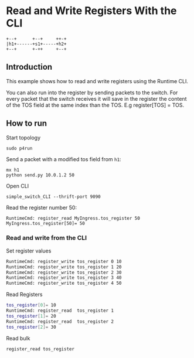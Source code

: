 # Read and Write Registers With the CLI


```
+--+      +--+     ++-+
|h1+------+s1+-----+h2+
+--+      +-++     +--+

```

## Introduction

This example shows how to read and write registers using the Runtime CLI.

You can also run into the register by sending packets to the switch. For every
packet that the switch receives it will save in the register the content of the
TOS field at the same index than the TOS. E.g register\[TOS\] = TOS.


## How to run

Start topology

```
sudo p4run
```


Send a packet with a modified tos field from `h1`:

```
mx h1
python send.py 10.0.1.2 50
```

Open CLI

```
simple_switch_CLI --thrift-port 9090
```

Read the register number 50:

```
RuntimeCmd: register_read MyIngress.tos_register 50
MyIngress.tos_register[50]= 50
```

### Read and write from the CLI

Set register values

```bash
RuntimeCmd: register_write tos_register 0 10
RuntimeCmd: register_write tos_register 1 20
RuntimeCmd: register_write tos_register 2 30
RuntimeCmd: register_write tos_register 3 40
RuntimeCmd: register_write tos_register 4 50
```

Read Registers

```bash
tos_register[0]= 10                            
RuntimeCmd: register_read  tos_register 1      
tos_register[1]= 20                            
RuntimeCmd: register_read  tos_register 2      
tos_register[2]= 30
```

Read bulk

```bash
register_read tos_register
```

